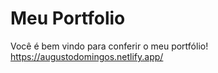 # Meu Portfolio

Você é bem vindo para conferir o meu portfólio!
https://augustodomingos.netlify.app/
